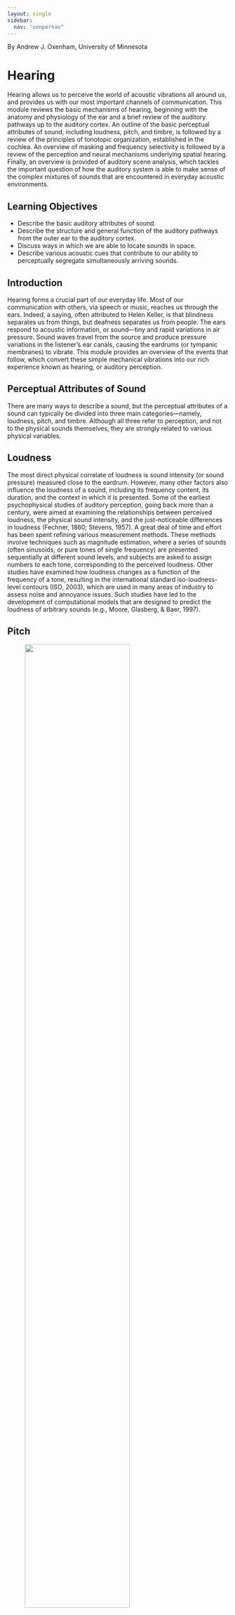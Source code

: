 ```yaml
---
layout: single
sidebar:
  nav: "senpernav"
---
```


By Andrew J. Oxenham, University of Minnesota

# Hearing

Hearing allows us to perceive the world of acoustic vibrations all around us, and provides us with our most important channels of communication. This module reviews the basic mechanisms of hearing, beginning with the anatomy and physiology of the ear and a brief review of the auditory pathways up to the auditory cortex. An outline of the basic perceptual attributes of sound, including loudness, pitch, and timbre, is followed by a review of the principles of tonotopic organization, established in the cochlea. An overview of masking and frequency selectivity is followed by a review of the perception and neural mechanisms underlying spatial hearing. Finally, an overview is provided of auditory scene analysis, which tackles the important question of how the auditory system is able to make sense of the complex mixtures of sounds that are encountered in everyday acoustic environments.

## Learning Objectives
* Describe the basic auditory attributes of sound.
* Describe the structure and general function of the auditory pathways from the outer ear to the auditory cortex.
* Discuss ways in which we are able to locate sounds in space.
* Describe various acoustic cues that contribute to our ability to perceptually segregate simultaneously arriving sounds.

## Introduction
Hearing forms a crucial part of our everyday life. Most of our communication with others, via speech or music, reaches us through the ears. Indeed, a saying, often attributed to Helen Keller, is that blindness separates us from things, but deafness separates us from people. The ears respond to acoustic information, or sound—tiny and rapid variations in air pressure. Sound waves travel from the source and produce pressure variations in the listener’s ear canals, causing the eardrums (or tympanic membranes) to vibrate. This module provides an overview of the events that follow, which convert these simple mechanical vibrations into our rich experience known as hearing, or auditory perception.

## Perceptual Attributes of Sound
There are many ways to describe a sound, but the perceptual attributes of a sound can typically be divided into three main categories—namely, loudness, pitch, and timbre. Although all three refer to perception, and not to the physical sounds themselves, they are strongly related to various physical variables.

## Loudness
The most direct physical correlate of loudness is sound intensity (or sound pressure) measured close to the eardrum. However, many other factors also influence the loudness of a sound, including its frequency content, its duration, and the context in which it is presented. Some of the earliest psychophysical studies of auditory perception, going back more than a century, were aimed at examining the relationships between perceived loudness, the physical sound intensity, and the just-noticeable differences in loudness (Fechner, 1860; Stevens, 1957). A great deal of time and effort has been spent refining various measurement methods. These methods involve techniques such as magnitude estimation, where a series of sounds (often sinusoids, or pure tones of single frequency) are presented sequentially at different sound levels, and subjects are asked to assign numbers to each tone, corresponding to the perceived loudness. Other studies have examined how loudness changes as a function of the frequency of a tone, resulting in the international standard iso-loudness-level contours (ISO, 2003), which are used in many areas of industry to assess noise and annoyance issues. Such studies have led to the development of computational models that are designed to predict the loudness of arbitrary sounds (e.g., Moore, Glasberg, & Baer, 1997).

## Pitch
<figure>
    <img src="https://UMDOER.github.io/PSYC341OER/images/hearing1.jpg" style="width:75%">
    <figcaption> Pitch is crucial to our perception and understanding of music and language. [Image: xroper7, https://goo.gl/1E4sJY, CC BY-NC 2.0, https://goo.gl/tgFydH]</figcaption>
</figure>

Pitch plays a crucial role in acoustic communication. Pitch variations over time provide the basis of melody for most types of music; pitch contours in speech provide us with important prosodic information in non-tone languages, such as English, and help define the meaning of words in tone languages, such as Mandarin Chinese. Pitch is essentially the perceptual correlate of waveform periodicity, or repetition rate: The faster a waveform repeats over time, the higher is its perceived pitch. The most common pitch-evoking sounds are known as harmonic complex tones. They are complex because they consist of more than one frequency, and they are harmonic because the frequencies are all integer multiples of a common fundamental frequency (F0). For instance, a harmonic complex tone with a F0 of 100 Hz would also contain energy at frequencies of 200, 300, 400 Hz, and so on. These higher frequencies are known as harmonics or overtones, and they also play an important role in determining the pitch of a sound. In fact, even if the energy at the F0 is absent or masked, we generally still perceive the remaining sound to have a pitch corresponding to the F0. This phenomenon is known as the “pitch of the missing fundamental,” and it has played an important role in the formation of theories and models about pitch (de Cheveigné, 2005). We hear pitch with sufficient accuracy to perceive melodies over a range of F0s from about 30 Hz (Pressnitzer, Patterson, & Krumbholz, 2001) up to about 4–5 kHz (Attneave & Olson, 1971; Oxenham, Micheyl, Keebler, Loper, & Santurette, 2011). This range also corresponds quite well to the range covered by musical instruments; for instance, the modern grand piano has notes that extend from 27.5 Hz to 4,186 Hz. We are able to discriminate changes in frequency above 5,000 Hz, but we are no longer very accurate in recognizing melodies or judging musical intervals.

## Timbre
Timbre refers to the quality of sound, and is often described using words such as bright, dull, harsh, and hollow. Technically, timbre includes anything that allows us to distinguish two sounds that have the same loudness, pitch, and duration. For instance, a violin and a piano playing the same note sound very different, based on their sound quality or timbre.

An important aspect of timbre is the spectral content of a sound. Sounds with more high-frequency energy tend to sound brighter, tinnier, or harsher than sounds with more low-frequency content, which might be described as deep, rich, or dull. Other important aspects of timbre include the temporal envelope (or outline) of the sound, especially how it begins and ends. For instance, a piano has a rapid onset, or attack, produced by the hammer striking the string, whereas the attack of a clarinet note can be much more gradual. Artificially changing the onset of a piano note by, for instance, playing a recording backwards, can dramatically alter its character so that it is no longer recognizable as a piano note. In general, the overall spectral content and the temporal envelope can provide a good first approximation to any sound, but it turns out that subtle changes in the spectrum over time (or spectro-temporal variations) are crucial in creating plausible imitations of natural musical instruments (Risset & Wessel, 1999).

## An Overview of the Auditory System
<figure>
    <img src="https://UMDOER.github.io/PSYC341OER/images/hearing2.png" style="width:75%">
    <figcaption> Figure 1: Diagram of the outer, middle, and inner ear. </figcaption>
</figure>

Our auditory perception depends on how sound is processed through the ear. The ear can be divided into three main parts—the outer, middle, and inner ear (see Figure 1). The outer ear consists of the pinna (the visible part of the ear, with all its unique folds and bumps), the ear canal (or auditory meatus), and the tympanic membrane. Of course, most of us have two functioning ears, which turn out to be particularly useful when we are trying to figure out where a sound is coming from. As discussed below in the section on spatial hearing, our brain can compare the subtle differences in the signals at the two ears to localize sounds in space. However, this trick does not always help: for instance, a sound directly in front or directly behind you will not produce a difference between the ears. In these cases, the filtering produced by the pinnae helps us localize sounds and resolve potential front-back and up-down confusions. More generally, the folds and bumps of the pinna produce distinct peaks and dips in the frequency response that depend on the location of the sound source. The brain then learns to associate certain patterns of spectral peaks and dips with certain spatial locations. Interestingly, this learned association remains malleable, or plastic, even in adulthood. For instance, a study that altered the pinnae using molds found that people could learn to use their “new” ears accurately within a matter of a few weeks (Hofman, Van Riswick, & Van Opstal, 1998). Because of the small size of the pinna, these kinds of acoustic cues are only found at high frequencies, above about 2 kHz. At lower frequencies, the sound is basically unchanged whether it comes from above, in front, or below. The ear canal itself is a tube that helps to amplify sound in the region from about 1 to 4 kHz—a region particularly important for speech communication.

The middle ear consists of an air-filled cavity, which contains the middle-ear bones, known as the incus, malleus, and stapes, or anvil, hammer, and stirrup, because of their respective shapes. They have the distinction of being the smallest bones in the body. Their primary function is to transmit the vibrations from the tympanic membrane to the oval window of the cochlea and, via a form of lever action, to better match the impedance of the air surrounding the tympanic membrane with that of the fluid within the cochlea.

The inner ear includes the cochlea, encased in the temporal bone of the skull, in which the mechanical vibrations of sound are transduced into neural signals that are processed by the brain. The cochlea is a spiral-shaped structure that is filled with fluid. Along the length of the spiral runs the basilar membrane, which vibrates in response to the pressure differences produced by vibrations of the oval window. Sitting on the basilar membrane is the organ of Corti, which runs the entire length of the basilar membrane from the base (by the oval window) to the apex (the “tip” of the spiral). The organ of Corti includes three rows of outer hair cells and one row of inner hair cells. The hair cells sense the vibrations by way of their tiny hairs, or stereocillia. The outer hair cells seem to function to mechanically amplify the sound-induced vibrations, whereas the inner hair cells form synapses with the auditory nerve and transduce those vibrations into action potentials, or neural spikes, which are transmitted along the auditory nerve to higher centers of the auditory pathways.

One of the most important principles of hearing—frequency analysis—is established in the cochlea. In a way, the action of the cochlea can be likened to that of a prism: the many frequencies that make up a complex sound are broken down into their constituent frequencies, with low frequencies creating maximal basilar-membrane vibrations near the apex of the cochlea and high frequencies creating maximal basilar-membrane vibrations nearer the base of the cochlea. This decomposition of sound into its constituent frequencies, and the frequency-to-place mapping, or “tonotopic” representation, is a major organizational principle of the auditory system, and is maintained in the neural representation of sounds all the way from the cochlea to the primary auditory cortex. The decomposition of sound into its constituent frequency components is part of what allows us to hear more than one sound at a time. In addition to representing frequency by place of excitation within the cochlea, frequencies are also represented by the timing of spikes within the auditory nerve. This property, known as “phase locking,” is crucial in comparing time-of-arrival differences of waveforms between the two ears (see the section on spatial hearing, below).

Unlike vision, where the primary visual cortex (or V1) is considered an early stage of processing, auditory signals go through many stages of processing before they reach the primary auditory cortex, located in the temporal lobe. Although we have a fairly good understanding of the electromechanical properties of the cochlea and its various structures, our understanding of the processing accomplished by higher stages of the auditory pathways remains somewhat sketchy. With the possible exception of spatial localization and neurons tuned to certain locations in space (Harper & McAlpine, 2004; Knudsen & Konishi, 1978), there is very little consensus on the how, what, and where of auditory feature extraction and representation. There is evidence for a “pitch center” in the auditory cortex from both human neuroimaging studies (e.g., Griffiths, Buchel, Frackowiak, & Patterson, 1998; Penagos, Melcher, & Oxenham, 2004) and single-unit physiology studies (Bendor & Wang, 2005), but even here there remain some questions regarding whether a single area of cortex is responsible for coding single features, such as pitch, or whether the code is more distributed (Walker, Bizley, King, & Schnupp, 2011).

## Audibility, Masking, and Frequency Selectivity
Overall, the human cochlea provides us with hearing over a very wide range of frequencies. Young people with normal hearing are able to perceive sounds with frequencies ranging from about 20 Hz all the way up to 20 kHz. The range of intensities we can perceive is also impressive: the quietest sounds we can hear in the medium-frequency range (between about 1 and 4 kHz) have a sound intensity that is about a factor of 1,000,000,000,000 less intense than the loudest sound we can listen to without incurring rapid and permanent hearing loss. In part because of this enormous dynamic range, we tend to use a logarithmic scale, known as decibels (dB), to describe sound pressure or intensity. On this scale, 0 dB sound pressure level (SPL) is defined as 20 micro-Pascals (μPa), which corresponds roughly to the quietest perceptible sound level, and 120 dB SPL is considered dangerously loud.

<figure>
    <img src="https://UMDOER.github.io/PSYC341OER/images/hearing3.jpg" style="width:75%">
    <figcaption> When the frequency content of different sounds overlaps, masking occurs. Less intense sounds become difficult or impossible to hear because more intense sounds dominate and interfere. Crowded restaurants or busy city streets full of traffic are typical examples of places where certain sounds can "swamp" others. [Image: Peter van der Sluijs, https://goo.gl/K8L4c0, CC BY-SA 3.0, https://goo.gl/eLCn2O] </figcaption>
</figure>

Masking is the process by which the presence of one sound makes another sound more difficult to hear. We all encounter masking in our everyday lives, when we fail to hear the phone ring while we are taking a shower, or when we struggle to follow a conversation in a noisy restaurant. In general, a more intense sound will mask a less intense sound, provided certain conditions are met. The most important condition is that the frequency content of the sounds overlap, such that the activity in the cochlea produced by a masking sound “swamps” that produced by the target sound. Another type of masking, known as “suppression,” occurs when the response to the masker reduces the neural (and in some cases, the mechanical) response to the target sound. Because of the way that filtering in the cochlea functions, low-frequency sounds are more likely to mask high frequencies than vice versa, particularly at high sound intensities. This asymmetric aspect of masking is known as the “upward spread of masking.” The loss of sharp cochlear tuning that often accompanies cochlear damage leads to broader filtering and more masking—a physiological phenomenon that is likely to contribute to the difficulties experienced by people with hearing loss in noisy environments (Moore, 2007).

Although much masking can be explained in terms of interactions within the cochlea, there are other forms that cannot be accounted for so easily, and that can occur even when interactions within the cochlea are unlikely. These more central forms of masking come in different forms, but have often been categorized together under the term “informational masking” (Durlach et al., 2003; Watson & Kelly, 1978). Relatively little is known about the causes of informational masking, although most forms can be ascribed to a perceptual “fusion” of the masker and target sounds, or at least a failure to segregate the target from the masking sounds. Also relatively little is known about the physiological locus of informational masking, except that at least some forms seem to originate in the auditory cortex and not before (Gutschalk, Micheyl, & Oxenham, 2008).

## Spatial Hearing
In contrast to vision, we have a 360° field of hearing. Our auditory acuity is, however, at least an order of magnitude poorer than vision in locating an object in space. Consequently, our auditory localization abilities are most useful in alerting us and allowing us to orient towards sources, with our visual sense generally providing the finer-grained analysis. Of course, there are differences between species, and some, such as barn owls and echolocating bats, have developed highly specialized sound localization systems.

Our ability to locate sound sources in space is an impressive feat of neural computation. The two main sources of information both come from a comparison of the sounds at the two ears. The first is based on interaural time differences (ITD) and relies on the fact that a sound source on the left will generate sound that will reach the left ear slightly before it reaches the right ear. Although sound is much slower than light, its speed still means that the time of arrival differences between the two ears is a fraction of a millisecond. The largest ITD we encounter in the real world (when sounds are directly to the left or right of us) are only a little over half a millisecond. With some practice, humans can learn to detect an ITD of between 10 and 20 μs (i.e., 20 millionths of a second) (Klump & Eady, 1956).

The second source of information is based in interaural level differences (ILDs). At higher frequencies (higher than about 1 kHz), the head casts an acoustic “shadow,” so that when a sound is presented from the left, the sound level at the left ear is somewhat higher than the sound level at the right ear. At very high frequencies, the ILD can be as much as 20 dB, and we are sensitive to differences as small as 1 dB.

As mentioned briefly in the discussion of the outer ear, information regarding the elevation of a sound source, or whether it comes from in front or behind, is contained in high-frequency spectral details that result from the filtering effects of the pinnae.

In general, we are most sensitive to ITDs at low frequencies (below about 1.5 kHz). At higher frequencies we can still perceive changes in timing based on the slowly varying temporal envelope of the sound but not the temporal fine structure (Bernstein & Trahiotis, 2002; Smith, Delgutte, & Oxenham, 2002), perhaps because of a loss of neural phase-locking to the temporal fine structure at high frequencies. In contrast, ILDs are most useful at high frequencies, where the head shadow is greatest. This use of different acoustic cues in different frequency regions led to the classic and very early “duplex theory” of sound localization (Rayleigh, 1907). For everyday sounds with a broad frequency spectrum, it seems that our perception of spatial location is dominated by interaural time differences in the low-frequency temporal fine structure (Macpherson & Middlebrooks, 2002).

As with vision, our perception of distance depends to a large degree on context. If we hear someone shouting at a very low sound level, we infer that the shouter must be far away, based on our knowledge of the sound properties of shouting. In rooms and other enclosed locations, the reverberation can also provide information about distance: As a speaker moves further away, the direct sound level decreases but the sound level of the reverberation remains about the same; therefore, the ratio of direct-to-reverberant energy decreases (Zahorik & Wightman, 2001).

## Auditory Scene Analysis
There is usually more than one sound source in the environment at any one time—imagine talking with a friend at a café, with some background music playing, the rattling of coffee mugs behind the counter, traffic outside, and a conversation going on at the table next to yours. All these sources produce sound waves that combine to form a single complex waveform at the eardrum, the shape of which may bear very little relationship to any of the waves produced by the individual sound sources. Somehow the auditory system is able to break down, or decompose, these complex waveforms and allow us to make sense of our acoustic environment by forming separate auditory “objects” or “streams,” which we can follow as the sounds unfold over time (Bregman, 1990).

A number of heuristic principles have been formulated to describe how sound elements are grouped to form a single object or segregated to form multiple objects. Many of these originate from the early ideas proposed in vision by the so-called Gestalt psychologists, such as Max Wertheimer. According to these rules of thumb, sounds that are in close proximity, in time or frequency, tend to be grouped together. Also, sounds that begin and end at the same time tend to form a single auditory object. Interestingly, spatial location is not always a strong or reliable grouping cue, perhaps because the location information from individual frequency components is often ambiguous due to the effects of reverberation. Several studies have looked into the relative importance of different cues by “trading off” one cue against another. In some cases, this has led to the discovery of interesting auditory illusions, where melodies that are not present in the sounds presented to either ear emerge in the perception (Deutsch, 1979), or where a sound element is perceptually “lost” in competing perceptual organizations (Shinn-Cunningham, Lee, & Oxenham, 2007).

More recent attempts have used computational and neutrally based approaches to uncover the mechanisms of auditory scene analysis (e.g., Elhilali, Ma, Micheyl, Oxenham, & Shamma, 2009), and the field of computational auditory scene analysis (CASA) has emerged in part as an effort to move towards more principled, and less heuristic, approaches to understanding the parsing and perception of complex auditory scenes (e.g., Wang & Brown, 2006). Solving this problem will not only provide us with a better understanding of human auditory perception, but may provide new approaches to “smart” hearing aids and cochlear implants, as well as automatic speech recognition systems that are more robust to background noise.

## Conclusion
<figure>
    <img src="https://UMDOER.github.io/PSYC341OER/images/hearing4.jpg" style="width:75%">
    <figcaption> An infant with a cochlear implant. [Image: Bjorn Knetsch, https://goo.gl/J2wCvJ, CC BY 2.0, https://goo.gl/BRvSA7] </figcaption>
</figure>

Hearing provides us with our most important connection to the people around us. The intricate physiology of the auditory system transforms the tiny variations in air pressure that reach our ear into the vast array of auditory experiences that we perceive as speech, music, and sounds from the environment around us. We are only beginning to understand the basic principles of neural coding in higher stages of the auditory system, and how they relate to perception. However, even our rudimentary understanding has improved the lives of hundreds of thousands through devices such as cochlear implants, which re-create some of the ear’s functions for people with profound hearing loss.

## Discussion Questions
* Based on the available acoustic cues, how good do you think we are at judging whether a low-frequency sound is coming from in front of us or behind us? How might we solve this problem in the real world?
* Outer hair cells contribute not only to amplification but also to the frequency tuning in the cochlea. What are some of the difficulties that might arise for people with cochlear hearing loss, due to these two factors? Why do hearing aids not solve all these problems?
* Why do you think the auditory system has so many stages of processing before the signals reach the auditory cortex, compared to the visual system? Is there a difference in the speed of processing required?
## Vocabulary
### Cochlea
Snail-shell-shaped organ that transduces mechanical vibrations into neural signals.
### Interaural differences
Differences (usually in time or intensity) between the two ears.
### Pinna
Visible part of the outer ear.
### Tympanic membrane
Ear drum, which separates the outer ear from the middle ear.
## References
* Attneave, F., & Olson, R. K. (1971). Pitch as a medium: A new approach to psychophysical scaling. American Journal of Psychology, 84, 147–166.
* Bendor, D., & Wang, X. (2005). The neuronal representation of pitch in primate auditory cortex. Nature, 436, 1161–1165.
* Bernstein, L. R., & Trahiotis, C. (2002). Enhancing sensitivity to interaural delays at high frequencies by using "transposed stimuli." Journal of the Acoustical Society of America, 112, 1026–1036.
* Bregman, A. S. (1990). Auditory scene analysis: The perceptual organization of sound. Cambridge, MA: MIT Press.
* Deutsch, D. (1979). Binaural integration of melodic patterns. Perception & Psychophysics, 25, 399–405.
* Durlach, N. I., Mason, C. R., Kidd, G., Jr., Arbogast, T. L., Colburn, H. S., & Shinn-Cunningham, B. G. (2003). Note on informational masking. Journal of the Acoustical Society of America, 113, 2984–2987.
* Elhilali, M., Ma, L., Micheyl, C., Oxenham, A. J., & Shamma, S. (2009). Temporal coherence in the perceptual organization and cortical representation of auditory scenes. Neuron, 61, 317–329.
* Fechner, G. T. (1860). Elemente der Psychophysik (Vol. 1). Leipzig, Germany: Breitkopf und Haertl.
* Griffiths, T. D., Buchel, C., Frackowiak, R. S., & Patterson, R. D. (1998). Analysis of temporal structure in sound by the human brain. Nature Neuroscience, 1, 422–427.
* Gutschalk, A., Micheyl, C., & Oxenham, A. J. (2008). Neural correlates of auditory perceptual awareness under informational masking. PLoS Biology, 6, 1156–1165 (e1138).
* Harper, N. S., & McAlpine, D. (2004). Optimal neural population coding of an auditory spatial cue. Nature, 430, 682–686.
* Hofman, P. M., Van Riswick, J. G. A., & Van Opstal, A. J. (1998). Relearning sound localization with new ears. Nature Neuroscience, 1, 417–421.
ISO. (2003). ISO:226 Acoustics - Normal equal-loudness-level contours. Geneva, Switzerland: International Organization for Standardization.
* Klump, R. G., & Eady, H. R. (1956). Some measurements of interaural time difference thresholds. Journal of the Acoustical Society of America, 28, 859–860.
* Knudsen, E. I., & Konishi, M. (1978). A neural map of auditory space in the owl. Science, 200, 795–797.
* Macpherson, E. A., & Middlebrooks, J. C. (2002). Listener weighting of cues for lateral angle: The duplex theory of sound localization revisited. Journal of the Acoustical Society of America, 111, 2219–2236.
* Moore, B. C. J. (2007). Cochlear hearing loss: Physiological, psychological, and technical issues. Chichester: Wiley.
* Moore, B. C. J., Glasberg, B. R., & Baer, T. (1997). A model for the prediction of thresholds, loudness, and partial loudness. Journal of the Audio Engineering Society, 45, 224–240.
* Oxenham, A. J., Micheyl, C., Keebler, M. V., Loper, A., & Santurette, S. (2011). Pitch perception beyond the traditional existence region of pitch. Proceedings of the National Academy of Sciences USA, 108, 7629–7634.
* Penagos, H., Melcher, J. R., & Oxenham, A. J. (2004). A neural representation of pitch salience in non-primary human auditory cortex revealed with fMRI. Journal of Neuroscience, 24, 6810–6815.
* Pressnitzer, D., Patterson, R. D., & Krumbholz, K. (2001). The lower limit of melodic pitch. Journal of the Acoustical Society of America, 109, 2074–2084.
* Rayleigh, L. (1907). On our perception of sound direction. Philosophical Magazine, 13, 214–232.
* Risset, J. C., & Wessel, D. L. (1999). Exploration of timbre by analysis and synthesis. In D. Deutsch (Ed.), The psychology of music (2nd ed., pp. 113–168): Academic Press.
* Shinn-Cunningham, B. G., Lee, A. K., & Oxenham, A. J. (2007). A sound element gets lost in perceptual competition. Proceedings of the National Academy of Sciences USA, 104, 12223–12227.
* Smith, Z. M., Delgutte, B., & Oxenham, A. J. (2002). Chimaeric sounds reveal dichotomies in auditory perception. Nature, 416, 87–90.
* Stevens, S. S. (1957). On the psychophysical law. Psychological Review, 64, 153–181.
* Walker, K. M., Bizley, J. K., King, A. J., & Schnupp, J. W. (2011). Multiplexed and robust representations of sound features in auditory cortex. Journal of Neuroscience, 31, 14565–14576.
* Wang, D., & Brown, G. J. (Eds.). (2006). Computational auditory scene analysis: Principles, algorithms, and applications. Hoboken, NJ: Wiley.
* Watson, C. S., & Kelly, W. J. (1978). Informational masking in auditory patterns. Journal of the Acoustical Society of America, 64, S39.
* Zahorik, P., & Wightman, F. L. (2001). Loudness constancy with varying sound source distance. Nature Neuroscience, 4, 78–83.
de Cheveigné, A. (2005). Pitch perception models. In C. J. Plack, A. J. Oxenham, A. N. Popper, & R. Fay (Eds.), Pitch: Neural coding and perception (pp. 169–233). New York, NY: Springer Verlag.

Adapted from Oxenham, A. J. (2020). Hearing. In R. Biswas-Diener & E. Diener (Eds), Noba textbook series: Psychology. Champaign, IL: DEF publishers. Retrieved from http://noba.to/jry3cu78

